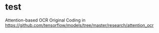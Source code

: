 # test
Attention-based OCR
Original Coding in https://github.com/tensorflow/models/tree/master/research/attention_ocr

